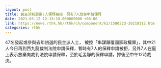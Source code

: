 ```yaml
---
layout: post
title: 民主派初選案7人保釋被拒　另有7人放棄申請保釋
date: 2021-03-12 12:13:18.000000000 +08:00
link: https://news.rthk.hk/rthk/ch/component/k2/1580223-20210312.htm
categories: rthk
---
```


47名發起或參與去年初選的民主派人士， 被控「串謀顛覆國家政權罪」，其中21人今日再到西九龍裁判法院申請保釋，暫時有7人的保釋申請被拒，另外7人在庭上表示放棄向裁判法院申請保釋，至於毛孟靜的保釋申請，押後至中午12時裁決。
